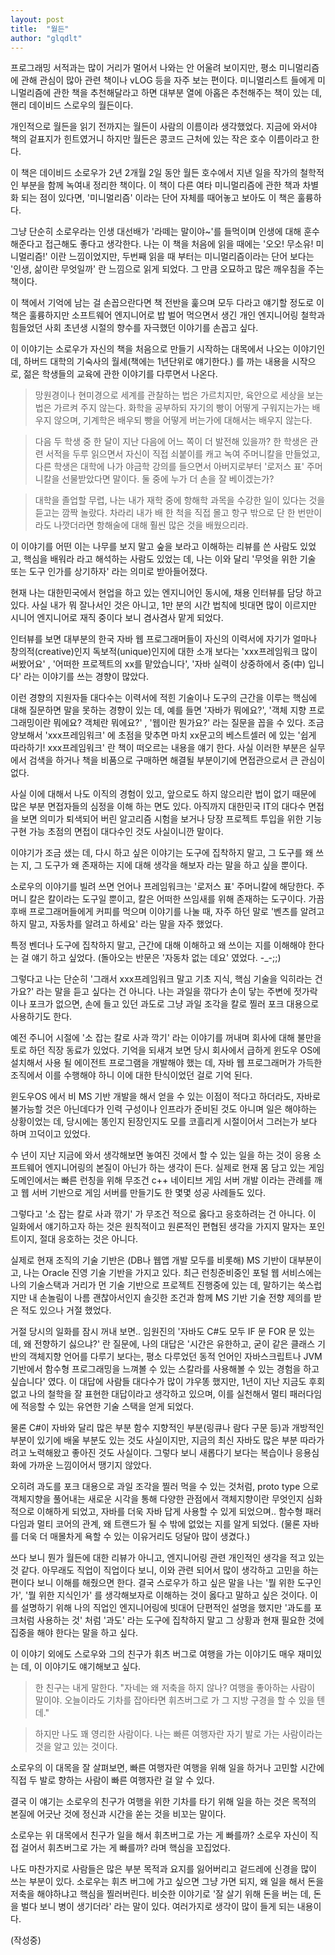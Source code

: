 ```yaml
---
layout: post
title:  "월든"
author: "glqdlt"
---
```


프로그래밍 서적과는 많이 거리가 멀어서 나와는 안 어울려 보이지만, 평소 미니멀리즘에 관해 관심이 많아 관련 책이나 vLOG 등을 자주 보는 편이다. 미니멀리스트 들에게 미니멀리즘에 관한 책을 추천해달라고 하면 대부분 열에 아홉은 추천해주는 책이 있는 데, 핸리 데이비드 스로우의 월든이다.

개인적으로 월든을 읽기 전까지는 월든이 사람의 이름이라 생각했었다. 지금에 와서야 책의 겉표지가 힌트였거니 하지만 월든은 콩코드 근처에 있는 작은 호수 이름이라고 한다. 

이 책은 데이비드 소로우가 2년 2개월 2일 동안 월든 호수에서 지낸 일을 작가의 철학적인 부분을 함께 녹여내 정리한 책이다. 이 책이 다른 여타 미니멀리즘에 관한 책과 차별화 되는 점이 있다면, '미니멀리즘' 이라는 단어 자체를 때어놓고 보아도 이 책은 훌륭하다. 

그냥 단순히 소로우라는 인생 대선배가 '라떼는 말이야~'를 들먹이며 인생에 대해 훈수 해준다고 접근해도 좋다고 생각한다. 나는 이 책을 처음에 읽을 때에는 '오오! 무소유! 미니멀리즘!' 이란 느낌이었지만, 두번째 읽을 때 부터는 미니멀리즘이라는 단어 보다는 '인생, 삶이란 무엇일까' 란 느낌으로 읽게 되었다. 그 만큼 오묘하고 많은 깨우침을 주는 책이다.

이 책에서 기억에 남는 걸 손꼽으란다면 책 전반을 훑으며 모두 다라고 얘기할 정도로 이 책은 훌륭하지만 소프트웨어 엔지니어로 밥 벌어 먹으면서 생긴 개인 엔지니어링 철학과 힘들었던 사회 초년생 시절의 향수를 자극했던 이야기를 손꼽고 싶다.

이 이야기는 소로우가 자신의 책을 처음으로 만들기 시작하는 대목에서 나오는 이야기인 데, 하버드 대학의 기숙사의 월세(책에는 1년단위로 얘기한다.) 를 까는 내용을 시작으로, 젊은 학생들의 교육에 관한 이야기를 다루면서 나온다.

>망원경이나 현미경으로 세계를 관찰하는 법은 가르치지만, 육안으로 세상을 보는 법은 가르켜 주지 않는다. 화학을 공부하되 자기의 빵이 어떻게 구워지는가는 배우지 않으며, 기계학은 배우되 빵을 어떻게 버는가에 대해서는 배우지 않는다. 

> 다음 두 학생 중 한 달이 지난 다음에 어느 쪽이 더 발전해 있을까? 한 학생은 관련 서적을 두루 읽으면서 자신이 직접 쇠붙이를 캐고 녹여 주머니칼을 만들었고, 다른 학생은 대학에 나가 야금학 강의를 들으면서 아버지로부터 '로저스 표' 주머니칼을 선물받았다면 말이다. 둘 중에 누가 더 손을 잘 베이겠는가?

> 대학을 졸업할 무렵, 나는 내가 재학 중에 항해학 과목을 수강한 일이 있다는 것을 듣고는 깜짝 놀랐다. 차라리 내가 배 한 척을 직접 몰고 항구 밖으로 단 한 번만이라도 나깟더라면 항해술에 대해 훨씬 많은 것을 배웠으리라.

이 이야기를 어떤 이는 나무를 보지 말고 숲을 보라고 이해하는 리뷰를 쓴 사람도 있었고, 핵심을 배워라 라고 해석하는 사람도 있었는 데, 나는 이와 달리 '무엇을 위한 기술 또는 도구 인가를 상기하자' 라는 의미로 받아들어졌다. 

현재 나는 대한민국에서 현업을 하고 있는 엔지니어인 동시에, 채용 인터뷰를 담당 하고 있다. 사실 내가 뭐 잘나서인 것은 아니고, 1만 분의 시간 법칙에 빗대면 많이 이르지만 시니어 엔지니어로 재직 중이다 보니 겸사겸사 맡게 되었다.

인터뷰를 보면 대부분의 한국 자바 웹 프로그래머들이 자신의 이력서에 자기가 얼마나 창의적(creative)인지 독보적(unique)인지에 대한 소개 보다는 'xxx프레임워크 많이 써봤어요' , '어떠한 프로젝트의 xx를 맡았습니다', '자바 실력이 상중하에서 중(中) 입니다' 라는 이야기를 쓰는 경향이 많았다. 

이런 경향의 지원자들 대다수는 이력서에 적힌 기술이나 도구의 근간을 이루는 핵심에 대해 질문하면 말을 못하는 경향이 있는 데, 예를 들면 '자바가 뭐에요?', '객체 지향 프로그래밍이란 뭐에요? 객체란 뭐에요?' , '웹이란 뭔가요?' 라는 질문을 꼽을 수 있다. 조금 양보해서 'xxx프레임워크' 에 초점을 맞추면 마치 xx문고의 베스트셀러 에 있는 '쉽게 따라하기! xxx프레임워크' 란 책이 떠오르는 내용을 얘기 한다. 사실 이러한 부분은 실무에서 검색을 하거나 책을 비품으로 구매하면 해결될 부분이기에 면접관으로서 큰 관심이 없다.

사실 이에 대해서 나도 이직의 경험이 있고, 앞으로도 하지 않으리란 법이 없기 때문에 많은 부분 면접자들의 심정을 이해 하는 면도 있다. 아직까지 대한민국 IT의 대다수 면접을 보면 의미가 퇴색되어 버린 알고리즘 시험을 보거나 당장 프로젝트 투입을 위한 기능 구현 가능 초점의 면접이 대다수인 것도 사실이니깐 말이다.

이야기가 조금 샜는 데, 다시 하고 싶은 이야기는 도구에 집착하지 말고, 그 도구를 왜 쓰는 지, 그 도구가 왜 존재하는 지에 대해 생각을 해보자 라는 말을 하고 싶을 뿐이다.

소로우의 이야기를 빌려 쓰면 언어나 프레임워크는 '로저스 표' 주머니칼에 해당한다. 주머니 칼은 칼이라는 도구일 뿐이고, 칼은 어떠한 쓰임새를 위해 존재하는 도구이다. 가끔 후배 프로그래머들에게 커피를 먹으며 이야기를 나눌 때, 자주 하던 말로 '벤츠를 알려고 하지 말고, 자동차를 알려고 하세요' 라는 말을 자주 했었다. 

특정 벤더나 도구에 집착하지 말고, 근간에 대해 이해하고 왜 쓰이는 지를 이해해야 한다는 걸 얘기 하고 싶었다. (돌아오는 반문은 '자동차 없는 데요' 였었다. -_-;;)

그렇다고 나는 단순히 '그래서 xxx프레임워크 말고 기초 지식, 핵심 기술을 익히라는 건가요?' 라는 말을 듣고 싶다는 건 아니다. 나는 과일을 깎다가 손이 닿는 주변에 젓가락이나 포크가 없으면, 손에 들고 있던 과도로 그냥 과일 조각을 칼로 찔러 포크 대용으로 사용하기도 한다. 

예전 주니어 시절에 '소 잡는 칼로 사과 깍기' 라는 이야기를 꺼내며 회사에 대해 불만을 토로 하던 직장 동료가 있었다. 기억을 되새겨 보면 당시 회사에서 급하게 윈도우 OS에 설치해서 사용 될 에이전트 프로그램을 개발해야 했는 데, 자바 웹 프로그래머가 가득한 조직에서 이를 수행해야 하니 이에 대한 탄식이었던 걸로 기억 된다. 

윈도우OS 에서 비 MS 기반 개발을 해서 얻을 수 있는 이점이 적다고 하더라도, 자바로 불가능할 것은 아닌데다가 인력 구성이나 인프라가 준비된 것도 아니며 일은 해야하는 상황이었는 데, 당시에는 똥인지 된장인지도 모를 코흘리게 시절이어서 그러는가 보다 하며 끄덕이고 있었다. 

수 년이 지난 지금에 와서 생각해보면 놓여진 것에서 할 수 있는 일을 하는 것이 응용 소프트웨어 엔지니어링의 본질이 아닌가 하는 생각이 든다. 실제로 현재 몸 담고 있는 게임 도메인에서는 빠른 런칭을 위해 무조건 c++ 네이티브 게임 서버 개발 이라는 관례를 깨고 웹 서버 기반으로 게임 서버를 만들기도 한 몇몇 성공 사례들도 있다. 

그렇다고 '소 잡는 칼로 사과 깎기' 가 무조건 적으로 옳다고 응호하려는 건 아니다. 이 일화에서 얘기하고자 하는 것은 원칙적이고 원론적인 편협된 생각을 가지지 말자는 포인트이지, 절대 응호하는 것은 아니다. 

실제로 현재 조직의 기술 기반은 (DB나 웹앱 개발 모두를 비롯해) MS 기반이 대부분이고, 나는 Oracle 진영 기술 기반을 가지고 있다. 최근 런칭준비중인 포털 웹 서비스에는 나의 기술스택과 거리가 먼 기술 기반으로 프로젝트 진행중에 있는 데, 말하기는 쑥스럽지만 내 손놀림이 나름 괜찮아서인지 솔깃한 조건과 함께 MS 기반 기술 전향 제의를 받은 적도 있으나 거절 했었다.

거절 당시의 일화를 잠시 꺼내 보면.. 임원진의 '자바도 C#도 모두 IF 문 FOR 문 있는 데, 왜 전향하기 싫으냐?' 란 질문에, 나의 대답은 '시간은 유한하고, 굳이 같은 클래스 기반의 객체지향 언어를 다루기 보다는, 평소 다루었던 동적 언어인 자바스크립트나 JVM 기반에서 함수형 프로그래밍을 느껴볼 수 있는 스칼라를 사용해볼 수 있는 경험을 하고 싶습니다' 였다. 이 대답에 사람들 대다수가 많이 갸우똥 했지만, 1년이 지난 지금도 후회없고 나의 철학을 잘 표현한 대답이라고 생각하고 있으며, 이를 실천해서 멀티 패러다임에 적응할 수 있는 유연한 기술 스택을 얻게 되었다. 

물론 C#이 자바와 달리 많은 부분 함수 지향적인 부분(링큐나 람다 구문 등)과 개방적인 부분이 있기에 배울 부분도 있는 것도 사실이지만, 지금의 최신 자바도 많은 부분 따라가려고 노력해왔고 좋아진 것도 사실이다. 그렇다 보니 새롭다기 보다는 복습이나 응용심화에 가까운 느낌이어서 땡기지 않았다.

오히려 과도를 포크 대용으로 과일 조각을 찔러 먹을 수 있는 것처럼, proto type 으로 객체지향을 풀어내는 새로운 시각을 통해 다양한 관점에서 객체지향이란 무엇인지 심화적으로 이해하게 되었고, 자바를 더욱 자바 답게 사용할 수 있게 되었으며.. 함수형 패러다임과 멀티 코어의 관계, 왜 트랜드가 될 수 밖에 없었는 지를 알게 되었다. (물론 자바를 더욱 더 매몰차게 욕할 수 있는 이유거리도 덩달아 많이 생겼다.)

쓰다 보니 뭔가 월든에 대한 리뷰가 아니고, 엔지니어링 관련 개인적인 생각을 적고 있는 것 같다. 아무래도 직업이 직업이다 보니, 이와 관련 되어서 많이 생각하고 고민을 하는 편이다 보니 이해를 해줬으면 한다. 결국 스로우가 하고 싶은 말을 나는 '뭘 위한 도구인가', '뭘 위한 지식인가' 를 생각해보자로 이해하는 것이 옳다고 말하고 싶은 것이다. 이를 설명하기 위해 나의 직업인 엔지니어링에 빗대어 단편적인 설명을 했지만 '과도를 포크처럼 사용하는 것' 처럼 '과도' 라는 도구에 집착하지 말고 그 상황과 현재 필요한 것에 집중을 해야 한다는 말을 하고 싶다.

이 이야기 외에도 스로우와 그의 친구가 휘츠 버그로 여행을 가는 이야기도 매우 재미있는 데, 이 이야기도 얘기해보고 싶다.

> 한 친구는 내게 말한다. "자네는 왜 저축을 하지 않나? 여행을 좋아하는 사람이 말이야. 오늘이라도 기차를 잡아타면 휘츠버그로 가 그 지방 구경을 할 수 있을 텐데."

> 하지만 나도 꽤 영리한 사람이다. 나는 빠른 여행자란 자기 발로 가는 사람이라는 것을 알고 있는 것이다. 

소로우의 이 대목을 잘 살펴보면, 빠른 여행자란 여행을 위해 일을 하거나 고민할 시간에 직접 두 발로 향하는 사람이 빠른 여행자란 걸 알 수 있다.

결국 이 얘기는 소로우의 친구가 여행을 위한 기차를 타기 위해 일을 하는 것은 목적의 본질에 어긋난 것에 정신과 시간을 쏟는 것을 비꼬는 말이다.

소로우는 위 대목에서 친구가 일을 해서 휘츠버그로 가는 게 빠를까? 소로우 자신이 직접 걸어서 휘츠버그로 가는 게 빠를까? 라며 핵심을 꼬집었다.

나도 마찬가지로 사람들은 많은 부분 목적과 요지를 잃어버리고 겉드레에 신경을 많이 쓰는 부분이 있다. 소로우는 휘츠 버그에 가고 싶으면 그냥 가면 되지, 왜 일을 해서 돈을 저축을 해야하냐고 핵심을 찔러버린다. 비슷한 이야기로 '잘 살기 위해 돈을 버는 데, 돈을 벌다 보니 병이 생기더라' 라는 말이 있다. 여러가지로 생각이 많이 들게 되는 내용이다.

(작성중)
